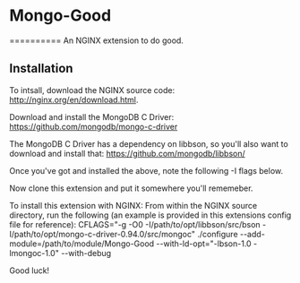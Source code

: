 # Mongo-Good
==========
An NGINX extension to do good.

## Installation
To intsall, download the NGINX source code: http://nginx.org/en/download.html.

Download and install the MongoDB C Driver: https://github.com/mongodb/mongo-c-driver

The MongoDB C Driver has a dependency on libbson, so you'll also want to download and install that: https://github.com/mongodb/libbson/

Once you've got and installed the above, note the following -I flags below.

Now clone this extension and put it somewhere you'll rememeber.

To install this extension with NGINX:
From within the NGINX source directory, run the following (an example is provided in this extensions config file for reference):
CFLAGS="-g -O0 -I/path/to/opt/libbson/src/bson -I/path/to/opt/mongo-c-driver-0.94.0/src/mongoc" ./configure --add-module=/path/to/module/Mongo-Good --with-ld-opt="-lbson-1.0 -lmongoc-1.0" --with-debug

Good luck!
